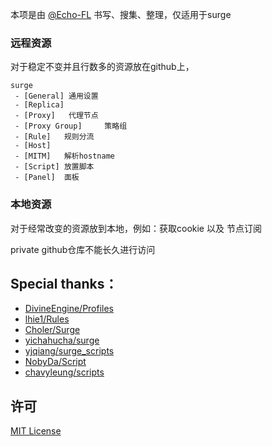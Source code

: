本项是由 [@Echo-FL](https://github.com/Echo-FL) 书写、搜集、整理，仅适用于surge

### 远程资源

对于稳定不变并且行数多的资源放在github上，

```
surge
 - [General] 通用设置
 - [Replica] 
 - [Proxy]   代理节点
 - [Proxy Group]     策略组
 - [Rule]   规则分流
 - [Host]
 - [MITM]   解析hostname
 - [Script] 放置脚本
 - [Panel]  面板
``` 

### 本地资源

对于经常改变的资源放到本地，例如：获取cookie
以及 节点订阅

private github仓库不能长久进行访问










##   Special thanks：
* [DivineEngine/Profiles](https://github.com/DivineEngine/Profiles) 
* [lhie1/Rules](https://github.com/lhie1/Rules)
* [Choler/Surge](https://github.com/Choler/Surge)
* [yichahucha/surge](https://github.com/yichahucha/surge)
* [yjqiang/surge_scripts](https://github.com/yjqiang/surge_scripts)
* [NobyDa/Script](https://github.com/NobyDa/Script)
* [chavyleung/scripts](https://github.com/chavyleung/scripts)

## 许可

[MIT License](https://github.com/sky003-Max/surge-personal/raw/master/LICENSE)
